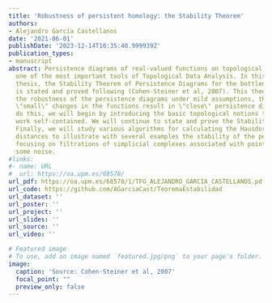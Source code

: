 ```yaml
---
title: 'Robustness of persistent homology: the Stability Theorem'
authors:
- Alejandro García Castellanos
date: '2021-06-01'
publishDate: '2023-12-14T10:35:40.999939Z'
publication_types:
- manuscript
abstract: Persistence diagrams of real-valued functions on topological spaces are
  one of the most important tools of Topological Data Analysis. In this undergraduate
  thesis, the Stability Theorem of Persistence Diagrams for the bottleneck distance
  is stated and proved following (Cohen-Steiner et al, 2007). This theorem guarantees
  the robustness of the persistence diagrams under mild assumptions, that is, that
  \"small\" changes in the functions result in \"close\" persistence diagrams. To
  do this, we will begin by introducing the basic topological notions to make this
  work self-contained. We will continue to state and prove the Stability Theorem.
  Finally, we will study various algorithms for calculating the Hausdorff and bottleneck
  distances to illustrate with several examples the stability of the persistence diagrams,
  focusing on filtrations of simplicial complexes associated with point clouds with
  some noise.
#links:
#- name: URL
#  url: https://oa.upm.es/68578/
url_pdf: https://oa.upm.es/68578/1/TFG_ALEJANDRO_GARCIA_CASTELLANOS.pdf
url_code: https://github.com/AGarciaCast/TeoremaEstabilidad
url_dataset: ''
url_poster: ''
url_project: ''
url_slides: ''
url_source: ''
url_video: ''

# Featured image
# To use, add an image named `featured.jpg/png` to your page's folder. 
image:
  caption: 'Source: Cohen-Steiner et al, 2007'
  focal_point: ""
  preview_only: false
---
```

